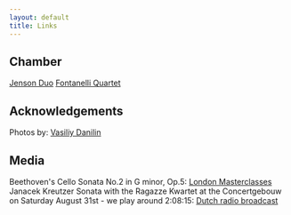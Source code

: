 ```yaml
---
layout: default
title: Links
---
```

## Chamber
[Jenson Duo](http://www.jensonduo.weebly.com)
[Fontanelli Quartet](http://fontanellistringquartet.com/)

## Acknowledgements
Photos by: [Vasiliy Danilin](http://www.vasiliydanilin.com)

## Media
Beethoven's Cello Sonata No.2 in G minor, Op.5: [London Masterclasses](http://www.youtube.com/watch?v=4z7nu2pmNBU)
Janacek Kreutzer Sonata with the Ragazze Kwartet at the Concertgebouw on Saturday August 31st - we play around 2:08:15: [Dutch radio broadcast](http://radio.omroep.nl/u/249196/?silverlight)
